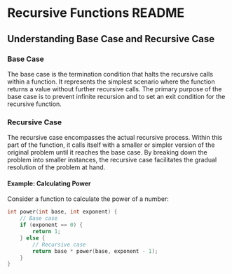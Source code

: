 # Recursive Functions README

## Understanding Base Case and Recursive Case

### Base Case

The base case is the termination condition that halts the recursive calls within a function. It represents the simplest scenario where the function returns a value without further recursive calls. The primary purpose of the base case is to prevent infinite recursion and to set an exit condition for the recursive function.

### Recursive Case

The recursive case encompasses the actual recursive process. Within this part of the function, it calls itself with a smaller or simpler version of the original problem until it reaches the base case. By breaking down the problem into smaller instances, the recursive case facilitates the gradual resolution of the problem at hand.

#### Example: Calculating Power

Consider a function to calculate the power of a number:

```c
int power(int base, int exponent) {
    // Base case
    if (exponent == 0) {
        return 1;
    } else {
        // Recursive case
        return base * power(base, exponent - 1);
    }
}
